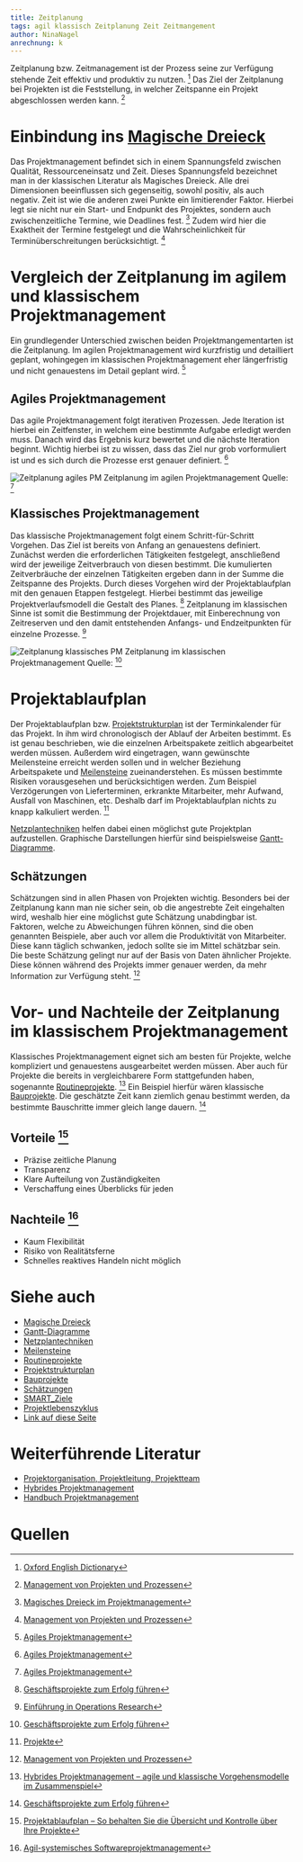 ```yaml
---
title: Zeitplanung
tags: agil klassisch Zeitplanung Zeit Zeitmangement
author: NinaNagel
anrechnung: k 
---
```


Zeitplanung bzw. Zeitmanagement ist der Prozess seine zur Verfügung stehende Zeit effektiv und produktiv zu nutzen. [^1] 
Das Ziel der Zeitplanung bei Projekten ist die Feststellung, in welcher Zeitspanne ein Projekt abgeschlossen werden kann. [^2]


# Einbindung ins [Magische Dreieck](Magisches_Dreieck.md)
Das Projektmanagement befindet sich in einem Spannungsfeld zwischen Qualität, Ressourceneinsatz und Zeit. Dieses Spannungsfeld bezeichnet man in der klassischen Literatur als Magisches Dreieck. Alle drei Dimensionen beeinflussen sich gegenseitig, sowohl positiv, als auch negativ. Zeit ist wie die anderen zwei Punkte ein limitierender Faktor. Hierbei legt sie nicht nur ein Start- und Endpunkt des Projektes, sondern auch zwischenzeitliche Termine, wie Deadlines fest. [^3]
Zudem wird hier die Exaktheit der Termine festgelegt und die Wahrscheinlichkeit für Terminüberschreitungen berücksichtigt. [^2]


# Vergleich der Zeitplanung im agilem und klassischem Projektmanagement

Ein grundlegender Unterschied zwischen beiden Projektmangementarten ist die Zeitplanung. Im agilen Projektmanagement wird kurzfristig und detailliert geplant, wohingegen im klassischen Projektmanagement eher längerfristig und nicht genauestens im Detail geplant wird. [^4]

## Agiles Projektmanagement
Das agile Projektmanagement folgt iterativen Prozessen. Jede Iteration ist hierbei ein Zeitfenster, in welchem eine bestimmte Aufgabe erledigt werden muss. Danach wird das Ergebnis kurz bewertet und die nächste Iteration beginnt. Wichtig hierbei ist zu wissen, dass das Ziel nur grob vorformuliert ist und es sich durch die Prozesse erst genauer definiert. [^4]

![Zeitplanung agiles PM](/kb/Zeitplanung/agiles_PM.jpg)
Zeitplanung im agilen Projektmanagement
Quelle: [^4]

## Klassisches Projektmanagement
Das klassische Projektmanagement folgt einem Schritt-für-Schritt Vorgehen. Das Ziel ist bereits von Anfang an genauestens definiert. Zunächst werden die erforderlichen Tätigkeiten festgelegt, anschließend wird der jeweilige Zeitverbrauch von diesen bestimmt. Die kumulierten Zeitverbräuche der einzelnen Tätigkeiten ergeben dann in der Summe die Zeitspanne des Projekts. Durch dieses Vorgehen wird der Projektablaufplan mit den genauen Etappen festgelegt. Hierbei bestimmt das jeweilige Projektverlaufsmodell die Gestalt des Planes. [^5]
Zeitplanung im klassischen Sinne ist somit die Bestimmung der Projektdauer, mit Einberechnung von Zeitreserven und den damit entstehenden Anfangs- und Endzeitpunkten für einzelne Prozesse. [^6]

![Zeitplanung klassisches PM](/kb/Zeitplanung/klassisches_PM.jpg) 
Zeitplanung im klassischen Projektmanagement
Quelle: [^5]

# Projektablaufplan
Der Projektablaufplan bzw. [Projektstrukturplan](Projektstrukturplan.md) ist der Terminkalender für das Projekt. In ihm wird chronologisch der Ablauf der Arbeiten bestimmt. Es ist genau beschrieben, wie die einzelnen Arbeitspakete zeitlich abgearbeitet werden müssen. Außerdem wird eingetragen, wann gewünschte Meilensteine erreicht werden sollen und in welcher Beziehung Arbeitspakete und [Meilensteine](Meilensteine.md) zueinanderstehen. 
Es müssen bestimmte Risiken vorausgesehen und berücksichtigen werden. Zum Beispiel Verzögerungen von Lieferterminen, erkrankte Mitarbeiter, mehr Aufwand, Ausfall von Maschinen, etc. Deshalb darf im Projektablaufplan nichts zu knapp kalkuliert werden. [^7]

[Netzplantechniken](Netzplantechnik.md) helfen dabei einen möglichst gute Projektplan aufzustellen. Graphische Darstellungen hierfür sind beispielsweise  [Gantt-Diagramme](Gantt_Diagramme.md).

## Schätzungen
Schätzungen sind in allen Phasen von Projekten wichtig. Besonders bei der Zeitplanung kann man nie sicher sein, ob die angestrebte Zeit eingehalten wird, weshalb hier eine möglichst gute Schätzung unabdingbar ist. Faktoren, welche zu Abweichungen führen können, sind die oben genannten Beispiele, aber auch vor allem die Produktivität von Mitarbeiter. Diese kann täglich schwanken, jedoch sollte sie im Mittel schätzbar sein. 
Die beste Schätzung gelingt nur auf der Basis von Daten ähnlicher Projekte. Diese können während des Projekts immer genauer werden, da mehr Information zur Verfügung steht. [^2]

# Vor- und Nachteile der Zeitplanung im klassischem Projektmanagement
Klassisches Projektmanagement eignet sich am besten für Projekte, welche kompliziert und genauestens ausgearbeitet werden müssen. Aber auch für Projekte die bereits in vergleichbarere Form stattgefunden haben, sogenannte [Routineprojekte](Routineprojekte.md). [^8] 
Ein Beispiel hierfür wären klassische [Bauprojekte](Bauprojekte.md). Die geschätzte Zeit kann ziemlich genau bestimmt werden, da bestimmte Bauschritte immer gleich lange dauern. [^5]

## Vorteile [^9]
*	Präzise zeitliche Planung
*	Transparenz
*	Klare Aufteilung von Zuständigkeiten
*	Verschaffung eines Überblicks für jeden

## Nachteile [^10]
*	Kaum Flexibilität 
*	Risiko von Realitätsferne 
* Schnelles reaktives Handeln nicht möglich


# Siehe auch

* [Magische Dreieck](Magisches_Dreieck.md)
* [Gantt-Diagramme](Gantt_Diagramme.md)
* [Netzplantechniken](Netzplantechnik.md)
* [Meilensteine](Meilensteine.md)
* [Routineprojekte](Routineprojekte.md)
* [Projektstrukturplan](Projektstrukturplan.md)
* [Bauprojekte](Bauprojekte.md)
* [Schätzungen](Schaetzverfahren_Aufwaende.md)
* [SMART_Ziele](SMART_Ziele.md)
* [Projektlebenszyklus](Projekt_Lebenszyklus.md)
* [Link auf diese Seite](Zeitplanung.md)

# Weiterführende Literatur

* [Projektorganisation, Projektleitung, Projektteam](https://link.springer.com/content/pdf/10.1007/978-3-658-30085-2_3.pdf)
* [Hybrides Projektmanagement](https://www.degruyter.com/document/doi/10.3139/104.112075/html)
* [Handbuch Projektmanagement](https://link.springer.com/content/pdf/10.1007/978-3-662-57878-0.pdf)

# Quellen

[^1]: [Oxford English Dictionary](https://www.oed.com/view/Entry/202100?redirectedFrom=Time+Management#eid261247456)
[^2]: [Management von Projekten und Prozessen](https://link.springer.com/content/pdf/10.1007/978-3-8348-9338-3_2.pdf)
[^3]: [Magisches Dreieck im Projektmanagement](https://www.factro.de/blog/magisches-dreieck/)
[^4]: [Agiles Projektmanagement](https://link.springer.com/content/pdf/10.1007/BF03341189.pdf)
[^5]: [Geschäftsprojekte zum Erfolg führen](https://link.springer.com/content/pdf/10.1007%2F978-3-540-72051-5.pdf)
[^6]: [Einführung in Operations Research](https://link.springer.com/content/pdf/10.1007%2F978-3-662-48216-2.pdf)
[^7]: [Projekte](https://link.springer.com/content/pdf/10.1007/978-3-8274-2240-8_4.pdf)
[^8]: [Hybrides Projektmanagement – agile und klassische Vorgehensmodelle im Zusammenspiel](https://link.springer.com/content/pdf/10.1007/BF03340857.pdf)
[^9]: [Projektablaufplan – So behalten Sie die Übersicht und Kontrolle über Ihre Projekte](https://filestage.io/de/blog/projektablaufplan/)
[^10]: [Agil-systemisches Softwareprojektmanagement](https://link.springer.com/content/pdf/10.1007%2F978-3-8349-4202-9.pdf)
